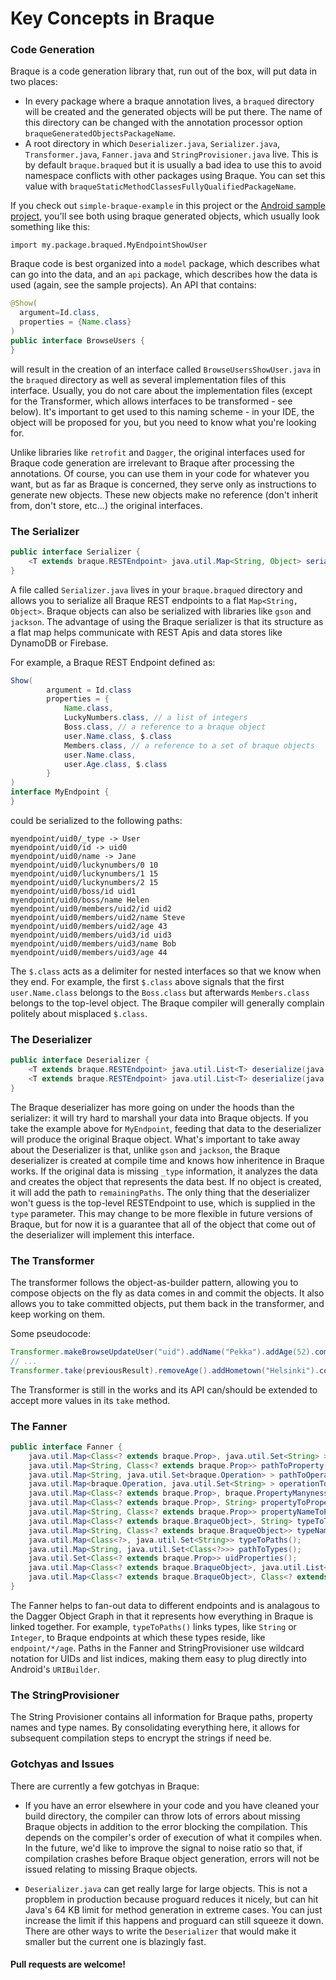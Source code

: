 # Key Concepts in Braque

### Code Generation

Braque is a code generation library that, run out of the box, will put data in
two places:

* In every package where a braque annotation lives, a `braqued` directory will
be created and the generated objects will be put there.  The name of this directory
can be changed with the annotation processor option `braqueGeneratedObjectsPackageName`.
* A root directory in which `Deserializer.java`, `Serializer.java`, `Transformer.java`,
`Fanner.java` and `StringProvisioner.java` live.  This is by default `braque.braqued`
but it is usually a bad idea to use this to avoid namespace conflicts with other
packages using Braque.  You can set this value with
`braqueStaticMethodClassesFullyQualifiedPackageName`.

If you check out `simple-braque-example` in this project or the
[Android sample project][1], you'll see both using braque generated objects, which
usually look something like this:

`import my.package.braqued.MyEndpointShowUser`

Braque code is best organized into a `model` package, which describes what can go into the
data, and an `api` package, which describes how the data is used (again, see the
sample projects).  An API that contains:

```java
@Show(
  argument=Id.class,
  properties = {Name.class}
)
public interface BrowseUsers {
}
```

will result in the creation of an interface called `BrowseUsersShowUser.java` in
the `braqued` directory as well as several implementation files of this interface.
Usually, you do not care about the implementation files (except for the Transformer,
which allows interfaces to be transformed - see below).  It's important to get
used to this naming scheme - in your IDE, the object will be proposed for you,
but you need to know what you're looking for.

Unlike libraries like `retrofit` and `Dagger`, the original interfaces used for Braque
code generation are irrelevant to Braque after processing the annotations.  Of course,
you can use them in your code for whatever you want, but as far as Braque is concerned,
they serve only as instructions to generate new objects.  These new objects make
no reference (don't inherit from, don't store, etc...) the original interfaces.

### The Serializer

```java
public interface Serializer {
    <T extends braque.RESTEndpoint> java.util.Map<String, Object> serialize(final T deserialized);
}
```

A file called `Serializer.java` lives in your `braque.braqued` directory
and allows you to serialize all Braque REST endpoints to a flat `Map<String, Object>`.
Braque objects can also be serialized with libraries like `gson` and `jackson`.
The advantage of using the Braque serializer is that its structure as a flat map
helps communicate with REST Apis and data stores like DynamoDB or Firebase.

For example, a Braque REST Endpoint defined as:

```java
Show(
        argument = Id.class
        properties = {
            Name.class,
            LuckyNumbers.class, // a list of integers
            Boss.class, // a reference to a braque object
            user.Name.class, $.class
            Members.class, // a reference to a set of braque objects
            user.Name.class,
            user.Age.class, $.class
        }
)
interface MyEndpoint {
}
```

could be serialized to the following paths:

```
myendpoint/uid0/_type -> User
myendpoint/uid0/id -> uid0 
myendpoint/uid0/name -> Jane
myendpoint/uid0/luckynumbers/0 10
myendpoint/uid0/luckynumbers/1 15
myendpoint/uid0/luckynumbers/2 15
myendpoint/uid0/boss/id uid1
myendpoint/uid0/boss/name Helen
myendpoint/uid0/members/uid2/id uid2
myendpoint/uid0/members/uid2/name Steve
myendpoint/uid0/members/uid2/age 43
myendpoint/uid0/members/uid3/id uid3
myendpoint/uid0/members/uid3/name Bob
myendpoint/uid0/members/uid3/age 44
```

The `$.class` acts as a delimiter for nested interfaces so that we know when they
end.  For example, the first `$.class` above signals that the first `user.Name.class`
belongs to the `Boss.class` but afterwards `Members.class` belongs to the
top-level object.  The Braque compiler will generally complain politely
about misplaced `$.class`.


### The Deserializer

```java
public interface Deserializer {
    <T extends braque.RESTEndpoint> java.util.List<T> deserialize(java.util.Map<String, Object> serialized, Class<T> type);
    <T extends braque.RESTEndpoint> java.util.List<T> deserialize(java.util.Map<String, Object> serialized, Class<T> type, java.util.Collection<String> remainingPaths);
}
```

The Braque deserializer has more going on under the hoods than the serializer:
it will try hard to marshall your data into Braque objects.  If you take the example
above for `MyEndpoint`, feeding that data to the deserializer will produce the
original Braque object.  What's important to take away about the Deserializer is
that, unlike `gson` and `jackson`, the Braque deserializer is created at compile
time and knows how inheritence in Braque works.  If the original data is
missing `_type` information, it analyzes the data and creates the object that
represents the data best.  If no object is created, it will add the path to
`remainingPaths`. The only thing that the deserializer won't guess is the
top-level RESTEndpoint to use, which is supplied in the `type` parameter.
This may change to be more flexible in future versions of Braque, but for
now it is a guarantee that all of the object that come out of the deserializer
will implement this interface.

### The Transformer

The transformer follows the object-as-builder pattern, allowing you to compose
objects on the fly as data comes in and commit the objects.  It also allows you
to take committed objects, put them back in the transformer, and keep working on them.

Some pseudocode:

```java
Transformer.makeBrowseUpdateUser("uid").addName("Pekka").addAge(52).commit();
// ...
Transformer.take(previousResult).removeAge().addHometown("Helsinki").commit();
```

The Transformer is still in the works and its API can/should be extended to accept
more values in its `take` method.

### The Fanner

```java
public interface Fanner {
    java.util.Map<Class<? extends braque.Prop>, java.util.Set<String> > propertyToPaths();
    java.util.Map<String, Class<? extends braque.Prop>> pathToProperty();
    java.util.Map<String, java.util.Set<braque.Operation> > pathToOperations();
    java.util.Map<braque.Operation, java.util.Set<String> > operationToPaths();
    java.util.Map<Class<? extends braque.Prop>, braque.PropertyManyness> propertyToPropertyManyness();
    java.util.Map<Class<? extends braque.Prop>, String> propertyToPropertyName();
    java.util.Map<String, Class<? extends braque.Prop>> propertyNameToProperty();
    java.util.Map<Class<? extends braque.BraqueObject>, String> typeToTypeName();
    java.util.Map<String, Class<? extends braque.BraqueObject>> typeNameToType();
    java.util.Map<Class<?>, java.util.Set<String>> typeToPaths();
    java.util.Map<String, java.util.Set<Class<?>>> pathToTypes();
    java.util.Set<Class<? extends braque.Prop>> uidProperties();
    java.util.Map<Class<? extends braque.BraqueObject>, java.util.List<Class<? extends braque.BraqueObject>>> typeToSubTypes();
    java.util.Map<Class<? extends braque.BraqueObject>, Class<? extends braque.BraqueObject>>  typeToSuperTypes();
}

```

The Fanner helps to fan-out data to different endpoints and is analagous to the
Dagger Object Graph in that it represents how everything in Braque is linked together.
For example, `typeToPaths()` links types, like `String` or `Integer`, to Braque
endpoints at which these types reside, like `endpoint/*/age`.  Paths in the
Fanner and StringProvisioner use wildcard notation for UIDs and list indices,
making them easy to plug directly into Android's `URIBuilder`.

### The StringProvisioner

The String Provisioner contains all information for Braque paths, property names
and type names.  By consolidating everything here, it allows for subsequent
compilation steps to encrypt the strings if need be.

### Gotchyas and Issues

There are currently a few gotchyas in Braque:

* If you have an error elsewhere in your code and you have cleaned your
build directory, the compiler can throw lots of errors about missing Braque
objects in addition to the error blocking the compilation.  This depends
on the compiler's order of execution of what it compiles when.  In the future, we'd
like to improve the signal to noise ratio so that, if compilation crashes before
Braque object generation, errors will not be issued relating to missing Braque objects.

* `Deserializer.java` can get really large for large objects.  This is not a
propblem in production because proguard reduces it nicely, but can hit Java's
64 KB limit for method generation in extreme cases.  You can just increase the limit
if this happens and proguard can still squeeze it down.  There are other ways
to write the `Deserializer` that would make it smaller but the current one
is blazingly fast.

#### Pull requests are welcome!

[1]: http://www.github.com/mikesol/favorite-things
